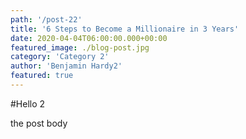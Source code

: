```yaml
---
path: '/post-22'
title: '6 Steps to Become a Millionaire in 3 Years' 
date: 2020-04-04T06:00:00.000+00:00
featured_image: ./blog-post.jpg
category: 'Category 2'
author: 'Benjamin Hardy2'
featured: true
---
```


#Hello 2

the post body
